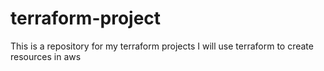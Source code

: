 # terraform-project
This is a repository for my terraform projects
I will use terraform to create resources in aws
